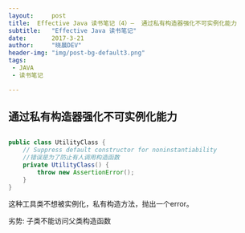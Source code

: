 ```yaml
---
layout: 	post
title: 	Effective Java 读书笔记（4）—  通过私有构造器强化不可实例化能力
subtitle: 	"Effective Java 读书笔记"
date:       2017-3-21
author:     "晓晨DEV"
header-img: "img/post-bg-default3.png"
tags:
 - JAVA 
 - 读书笔记

---
```



## 通过私有构造器强化不可实例化能力

```java

public class UtilityClass {
    // Suppress default constructor for noninstantiability
    //错误是为了防止有人调用构造函数
    private UtilityClass() {
        throw new AssertionError();
    }
}

```

这种工具类不想被实例化，私有构造方法，抛出一个error。

劣势: 子类不能访问父类构造函数